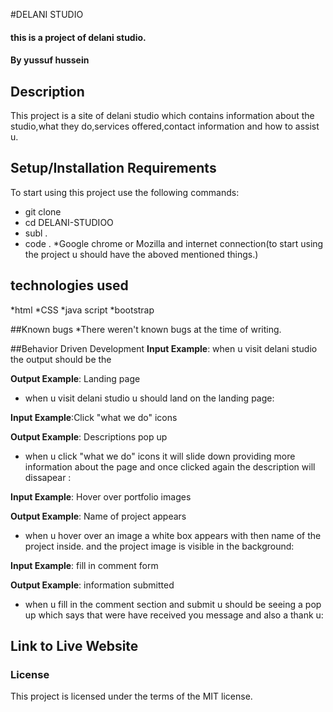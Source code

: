 #DELANI STUDIO

#### this is a project of delani studio.

#### By **yussuf hussein**

## Description
This project is a site of delani studio which contains information about the studio,what they do,services offered,contact information and how to assist u.

## Setup/Installation Requirements
To start using this project use the following commands:

* git clone
* cd DELANI-STUDIOO
* subl .
* code .
*Google chrome or Mozilla and internet connection(to start using the project u should have the aboved mentioned things.)

## technologies used
*html
*CSS
*java script 
*bootstrap

##Known bugs
*There weren't known bugs at the time of writing.



##Behavior Driven Development
**Input Example**: when u visit delani studio the output should be the

**Output Example**: Landing page

* when u visit delani studio u should land on the landing page:

**Input Example**:Click "what we do" icons

**Output Example**: Descriptions pop up

* when u click  "what we do" icons it will slide down providing more information about the page and once clicked again the description will dissapear :

**Input Example**: Hover over portfolio images

**Output Example**: Name of project appears

* when u hover over an image a white box appears with then name of the project inside. and the project image is visible in the background:

**Input Example**: fill in comment form

**Output Example**: information submitted

* when u fill in the comment section and submit u should be seeing a pop up which says that were have received you message and also a thank u:





## Link to Live Website


### License
This project is licensed under the terms of the MIT license.
